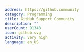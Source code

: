 ```yaml
---
address: https://github.community
category: Programming
title: GitHub Support Community
description: ""
userCount: 91348
icon: github.svg
activity: very high
language: en_US
---
```


